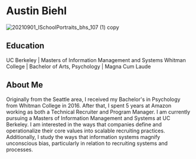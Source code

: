 # Austin Biehl

![20210901_ISchoolPortraits_bhs_107 (1) copy](https://user-images.githubusercontent.com/90428224/191391646-1d212627-4884-4e0c-b476-f2c34a631cee.jpg)

## Education
UC Berkeley | Masters of Information Management and Systems
Whitman College | Bachelor of Arts, Psychology | Magna Cum Laude

## About Me
Originally from the Seattle area, I received my 
Bachelor's in Psychology from Whitman College in 2016. After that, I spent 
5 years at Amazon working as both a Technical Recruiter and Program 
Manager.  I am currently pursuing a Masters of Information Management and 
Systems at UC Berkeley. I am interested in the ways that companies define and 
operationalize their core values into scalable recruiting practices. 
Additionally, I study the ways that information systems magnify 
unconscious bias, particularly in relation to recruiting systems and 
processes.


